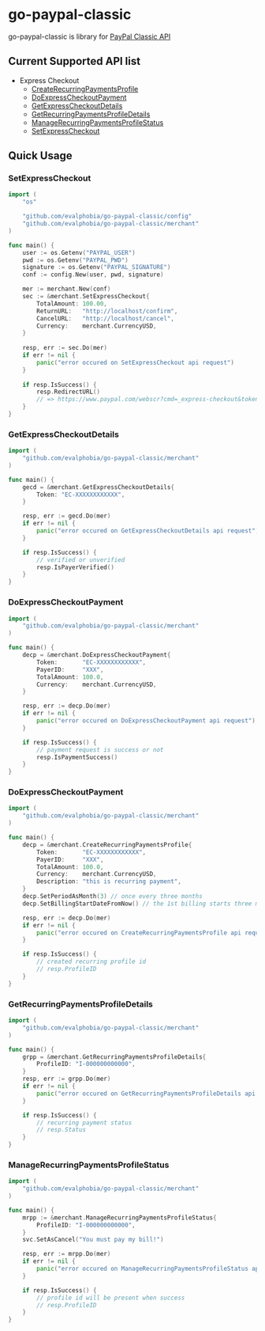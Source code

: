# go-paypal-classic

go-paypal-classic is library for [PayPal Classic API](https://developer.paypal.com/docs/classic/api/)

## Current Supported API list

- Express Checkout
    - [CreateRecurringPaymentsProfile](https://developer.paypal.com/docs/classic/api/merchant/CreateRecurringPaymentsProfile_API_Operation_NVP/)
    - [DoExpressCheckoutPayment](https://developer.paypal.com/docs/classic/api/merchant/DoExpressCheckoutPayment_API_Operation_NVP/)
    - [GetExpressCheckoutDetails](https://developer.paypal.com/docs/classic/api/merchant/GetExpressCheckoutDetails_API_Operation_NVP/)
    - [GetRecurringPaymentsProfileDetails](https://developer.paypal.com/docs/classic/api/merchant/GetRecurringPaymentsProfileDetails_API_Operation_NVP/)
    - [ManageRecurringPaymentsProfileStatus](https://developer.paypal.com/docs/classic/api/merchant/ManageRecurringPaymentsProfileStatus_API_Operation_NVP/)
    - [SetExpressCheckout](https://developer.paypal.com/docs/classic/api/merchant/SetExpressCheckout_API_Operation_NVP/)

## Quick Usage

### SetExpressCheckout

```go
import (
    "os"

    "github.com/evalphobia/go-paypal-classic/config"
    "github.com/evalphobia/go-paypal-classic/merchant"
)

func main() {
    user := os.Getenv("PAYPAL_USER")
    pwd := os.Getenv("PAYPAL_PWD")
    signature := os.Getenv("PAYPAL_SIGNATURE")
    conf := config.New(user, pwd, signature)

    mer := merchant.New(conf)
    sec := &merchant.SetExpressCheckout{
        TotalAmount: 100.00,
        ReturnURL:   "http://localhost/confirm",
        CancelURL:   "http://localhost/cancel",
        Currency:    merchant.CurrencyUSD,
    }
    
    resp, err := sec.Do(mer)
    if err != nil {
        panic("error occured on SetExpressCheckout api request")
    }
    
    if resp.IsSuccess() {
        resp.RedirectURL()
        // => https://www.paypal.com/webscr?cmd=_express-checkout&token=<TOKEN>
    }
}
```

### GetExpressCheckoutDetails

```go
import (
    "github.com/evalphobia/go-paypal-classic/merchant"
)

func main() {
    gecd = &merchant.GetExpressCheckoutDetails{
        Token: "EC-XXXXXXXXXXXX",
    }

    resp, err := gecd.Do(mer)
    if err != nil {
        panic("error occured on GetExpressCheckoutDetails api request")
    }

    if resp.IsSuccess() {
        // verified or unverified
        resp.IsPayerVerified()
    }
}
```

### DoExpressCheckoutPayment

```go
import (
    "github.com/evalphobia/go-paypal-classic/merchant"
)

func main() {
    decp = &merchant.DoExpressCheckoutPayment{
        Token:       "EC-XXXXXXXXXXXX",
        PayerID:     "XXX",
        TotalAmount: 100.0,
        Currency:    merchant.CurrencyUSD,
    }

    resp, err := decp.Do(mer)
    if err != nil {
        panic("error occured on DoExpressCheckoutPayment api request")
    }

    if resp.IsSuccess() {
        // payment request is success or not
        resp.IsPaymentSuccess()
    }
}
```

### DoExpressCheckoutPayment

```go
import (
    "github.com/evalphobia/go-paypal-classic/merchant"
)

func main() {
    decp = &merchant.CreateRecurringPaymentsProfile{
        Token:       "EC-XXXXXXXXXXXX",
        PayerID:     "XXX",
        TotalAmount: 100.0,
        Currency:    merchant.CurrencyUSD,
        Description: "this is recurring payment",
    }
    decp.SetPeriodAsMonth(3) // once every three months
    decp.SetBillingStartDateFromNow() // the 1st billing starts three month later

    resp, err := decp.Do(mer)
    if err != nil {
        panic("error occured on CreateRecurringPaymentsProfile api request")
    }

    if resp.IsSuccess() {
        // created recurring profile id
        // resp.ProfileID
    }
}
```

### GetRecurringPaymentsProfileDetails

```go
import (
    "github.com/evalphobia/go-paypal-classic/merchant"
)

func main() {
    grpp = &merchant.GetRecurringPaymentsProfileDetails{
        ProfileID: "I-000000000000",
    }
    resp, err := grpp.Do(mer)
    if err != nil {
        panic("error occured on GetRecurringPaymentsProfileDetails api request")
    }

    if resp.IsSuccess() {
        // recurring payment status
        // resp.Status
    }
}
```

### ManageRecurringPaymentsProfileStatus

```go
import (
    "github.com/evalphobia/go-paypal-classic/merchant"
)

func main() {
    mrpp := &merchant.ManageRecurringPaymentsProfileStatus{
        ProfileID: "I-000000000000",
    }
    svc.SetAsCancel("You must pay my bill!")

    resp, err := mrpp.Do(mer)
    if err != nil {
        panic("error occured on ManageRecurringPaymentsProfileStatus api request")
    }

    if resp.IsSuccess() {
        // profile id will be present when success
        // resp.ProfileID
    }
}
```
